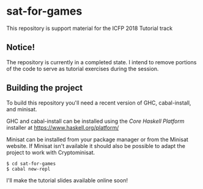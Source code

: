 # sat-for-games

This repository is support material for the ICFP 2018 Tutorial track

## Notice!

The repository is currently in a completed state. I intend to remove portions of the code to serve as tutorial exercises during the session.

## Building the project

To build this repository you'll need a recent version of GHC, cabal-install, and minisat.

GHC and cabal-install can be installed using the *Core Haskell Platform* installer at https://www.haskell.org/platform/

Minisat can be installed from your package manager or from the Minisat website. If Minisat isn't available it should also be possible to adapt the project to work with Cryptominisat.

```
$ cd sat-for-games
$ cabal new-repl
```

I'll make the tutorial slides available online soon!

